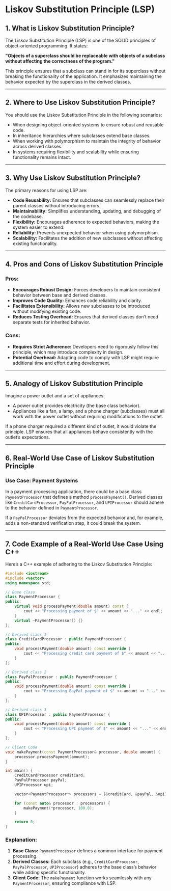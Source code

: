 # Liskov Substitution Principle (LSP)

## 1. What is Liskov Substitution Principle?
The Liskov Substitution Principle (LSP) is one of the SOLID principles of object-oriented programming. It states:

**"Objects of a superclass should be replaceable with objects of a subclass without affecting the correctness of the program."**

This principle ensures that a subclass can stand in for its superclass without breaking the functionality of the application. It emphasizes maintaining the behavior expected by the superclass in the derived classes.

---

## 2. Where to Use Liskov Substitution Principle?
You should use the Liskov Substitution Principle in the following scenarios:

- When designing object-oriented systems to ensure robust and reusable code.
- In inheritance hierarchies where subclasses extend base classes.
- When working with polymorphism to maintain the integrity of behavior across derived classes.
- In systems requiring flexibility and scalability while ensuring functionality remains intact.

---

## 3. Why Use Liskov Substitution Principle?
The primary reasons for using LSP are:

- **Code Reusability:** Ensures that subclasses can seamlessly replace their parent classes without introducing errors.
- **Maintainability:** Simplifies understanding, updating, and debugging of the codebase.
- **Flexibility:** Encourages adherence to expected behaviors, making the system easier to extend.
- **Reliability:** Prevents unexpected behavior when using polymorphism.
- **Scalability:** Facilitates the addition of new subclasses without affecting existing functionality.

---

## 4. Pros and Cons of Liskov Substitution Principle
### Pros:
- **Encourages Robust Design:** Forces developers to maintain consistent behavior between base and derived classes.
- **Improves Code Quality:** Enhances code reliability and clarity.
- **Facilitates Extensibility:** Allows new subclasses to be introduced without modifying existing code.
- **Reduces Testing Overhead:** Ensures that derived classes don’t need separate tests for inherited behavior.

### Cons:
- **Requires Strict Adherence:** Developers need to rigorously follow this principle, which may introduce complexity in design.
- **Potential Overhead:** Adapting code to comply with LSP might require additional time and effort during development.

---

## 5. Analogy of Liskov Substitution Principle
Imagine a power outlet and a set of appliances:

- A power outlet provides electricity (the base class behavior).
- Appliances like a fan, a lamp, and a phone charger (subclasses) must all work with the power outlet without requiring modifications to the outlet.

If a phone charger required a different kind of outlet, it would violate the principle. LSP ensures that all appliances behave consistently with the outlet’s expectations.

---

## 6. Real-World Use Case of Liskov Substitution Principle
### Use Case: Payment Systems
In a payment processing application, there could be a base class `PaymentProcessor` that defines a method `processPayment()`. Derived classes like `CreditCardProcessor`, `PayPalProcessor`, and `UPIProcessor` should adhere to the behavior defined in `PaymentProcessor`.

If a `PayPalProcessor` deviates from the expected behavior and, for example, adds a non-standard verification step, it could break the system.

---

## 7. Code Example of a Real-World Use Case Using C++
Here’s a C++ example of adhering to the Liskov Substitution Principle:

```cpp
#include <iostream>
#include <vector>
using namespace std;

// Base class
class PaymentProcessor {
public:
    virtual void processPayment(double amount) const {
        cout << "Processing payment of $" << amount << "..." << endl;
    }
    virtual ~PaymentProcessor() {}
};

// Derived class 1
class CreditCardProcessor : public PaymentProcessor {
public:
    void processPayment(double amount) const override {
        cout << "Processing credit card payment of $" << amount << "..." << endl;
    }
};

// Derived class 2
class PayPalProcessor : public PaymentProcessor {
public:
    void processPayment(double amount) const override {
        cout << "Processing PayPal payment of $" << amount << "..." << endl;
    }
};

// Derived class 3
class UPIProcessor : public PaymentProcessor {
public:
    void processPayment(double amount) const override {
        cout << "Processing UPI payment of $" << amount << "..." << endl;
    }
};

// Client Code
void makePayment(const PaymentProcessor& processor, double amount) {
    processor.processPayment(amount);
}

int main() {
    CreditCardProcessor creditCard;
    PayPalProcessor payPal;
    UPIProcessor upi;

    vector<PaymentProcessor*> processors = {&creditCard, &payPal, &upi};

    for (const auto& processor : processors) {
        makePayment(*processor, 100.0);
    }

    return 0;
}
```

### Explanation:
1. **Base Class:** `PaymentProcessor` defines a common interface for payment processing.
2. **Derived Classes:** Each subclass (e.g., `CreditCardProcessor`, `PayPalProcessor`, `UPIProcessor`) adheres to the base class’s behavior while adding specific functionality.
3. **Client Code:** The `makePayment` function works seamlessly with any `PaymentProcessor`, ensuring compliance with LSP.

